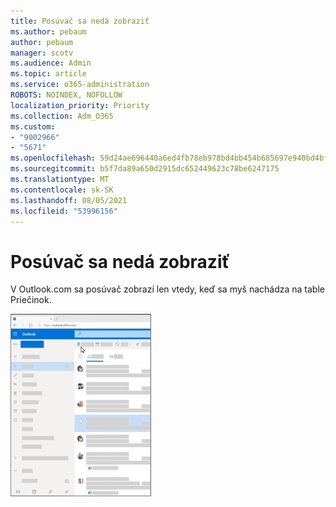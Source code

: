 ```yaml
---
title: Posúvač sa nedá zobraziť
ms.author: pebaum
author: pebaum
manager: scotv
ms.audience: Admin
ms.topic: article
ms.service: o365-administration
ROBOTS: NOINDEX, NOFOLLOW
localization_priority: Priority
ms.collection: Adm_O365
ms.custom:
- "9002966"
- "5671"
ms.openlocfilehash: 59d24ae696440a6ed4fb78eb978bd4bb454b685697e940bd4bfbf8b9009f141e
ms.sourcegitcommit: b5f7da89a650d2915dc652449623c78be6247175
ms.translationtype: MT
ms.contentlocale: sk-SK
ms.lasthandoff: 08/05/2021
ms.locfileid: "53996156"
---
```

# <a name="cannot-see-the-scroll-bar"></a>Posúvač sa nedá zobraziť

V Outlook.com sa posúvač zobrazí len vtedy, keď sa myš nachádza na table Priečinok.

![Posúvač myši nad doručenou poštou](media/16353_mouse_over_inbox_scrollbar-225x292.gif)
